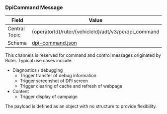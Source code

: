 ### DpiCommand Message
| Field         | Value                                                              |
|---------------|--------------------------------------------------------------------|
| Central Topic | {operatorId}/ruter/{vehicleId}/adt/v3/pe/dpi_command               |
| Schema        | [ dpi-command.json ](json-schemas/pe/dpi_command/dpi-command.json) |

This channels is reserved for command and control messages originated by Ruter. Typical use cases include:

- Diagnostics / debugging
  - Trigger transfer of debug information
  - Trigger screenshot of DPI screen
  - Trigger clearing of cache and refresh of webpage
- Content
  - Trigger display of campaign

The payload is defined as an object with no structure to provide flexibility.
